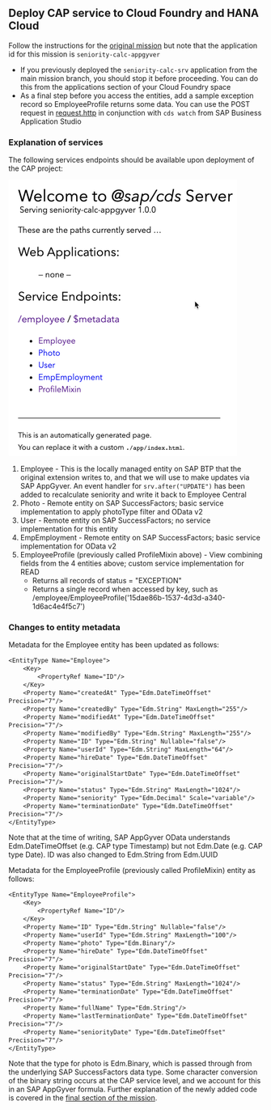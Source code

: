 ## Deploy CAP service to Cloud Foundry and HANA Cloud

Follow the instructions for the [original mission](https://github.com/SAP-samples/successfactors-extension-calculate-employee-seniority/tree/mission/05-DeployCAPApplicationToCloudFoundryAndHANACloud) but note that the application id for this mission is ```seniority-calc-appgyver```

  - If you previously deployed the ```seniority-calc-srv``` application from the main mission branch, you should stop it before proceeding. You can do this from the applications section of your Cloud Foundry space
  - As a final step before you access the entities, add a sample exception record so EmployeeProfile returns some data. You can use the POST request in [request.http](../../sfsf-mobile-appgyver/srv/request.http#L7) in conjunction with ```cds watch``` from SAP Business Application Studio

### Explanation of services

The following services endpoints should be available upon deployment of the CAP project:

  ![CAP Service endpoints](./images/1endpoints.png)
    
1. Employee - This is the locally managed entity on SAP BTP that the original extension writes to, and that we will use to make updates via SAP AppGyver. An event handler for ```srv.after("UPDATE")``` has been added to recalculate seniority and write it back to Employee Central
2. Photo - Remote entity on SAP SuccessFactors; basic service implementation to apply photoType filter and OData v2
3. User - Remote entity on SAP SuccessFactors; no service implementation for this entity
4. EmpEmployment - Remote entity on SAP SuccessFactors; basic service implementation for OData v2
5. EmployeeProfile (previously called ProfileMixin above) - View combining fields from the 4 entities above; custom service implementation for READ
    - Returns all records of status = "EXCEPTION"
    - Returns a single record when accessed by key, such as /employee/EmployeeProfile('15dae86b-1537-4d3d-a340-1d6ac4e4f5c7')

### Changes to entity metadata

Metadata for the Employee entity has been updated as follows:

```
<EntityType Name="Employee">
    <Key>
        <PropertyRef Name="ID"/>
    </Key>
    <Property Name="createdAt" Type="Edm.DateTimeOffset" Precision="7"/>
    <Property Name="createdBy" Type="Edm.String" MaxLength="255"/>
    <Property Name="modifiedAt" Type="Edm.DateTimeOffset" Precision="7"/>
    <Property Name="modifiedBy" Type="Edm.String" MaxLength="255"/>
    <Property Name="ID" Type="Edm.String" Nullable="false"/>
    <Property Name="userId" Type="Edm.String" MaxLength="64"/>
    <Property Name="hireDate" Type="Edm.DateTimeOffset" Precision="7"/>
    <Property Name="originalStartDate" Type="Edm.DateTimeOffset" Precision="7"/>
    <Property Name="status" Type="Edm.String" MaxLength="1024"/>
    <Property Name="seniority" Type="Edm.Decimal" Scale="variable"/>
    <Property Name="terminationDate" Type="Edm.DateTimeOffset" Precision="7"/>
</EntityType>
```

Note that at the time of writing, SAP AppGyver OData understands Edm.DateTimeOffset (e.g. CAP type Timestamp) but not Edm.Date (e.g. CAP type Date). ID was also changed to Edm.String from Edm.UUID

Metadata for the EmployeeProfile (previously called ProfileMixin) entity as follows:

```
<EntityType Name="EmployeeProfile">
    <Key>
        <PropertyRef Name="ID"/>
    </Key>
    <Property Name="ID" Type="Edm.String" Nullable="false"/>
    <Property Name="userId" Type="Edm.String" MaxLength="100"/>
    <Property Name="photo" Type="Edm.Binary"/>
    <Property Name="hireDate" Type="Edm.DateTimeOffset" Precision="7"/>
    <Property Name="originalStartDate" Type="Edm.DateTimeOffset" Precision="7"/>
    <Property Name="status" Type="Edm.String" MaxLength="1024"/>
    <Property Name="terminationDate" Type="Edm.DateTimeOffset" Precision="7"/>
    <Property Name="fullName" Type="Edm.String"/>
    <Property Name="lastTerminationDate" Type="Edm.DateTimeOffset" Precision="7"/>
    <Property Name="seniorityDate" Type="Edm.DateTimeOffset" Precision="7"/>
</EntityType>
```

Note that the type for photo is Edm.Binary, which is passed through from the underlying SAP SuccessFactors data type. Some character conversion of the binary string occurs at the CAP service level, and we account for this in an SAP AppGyver formula. Further explanation of the newly added code is covered in the [final section of the mission](../08-CustomizeTheApplicationAndServicesForYourOwnScenario).
